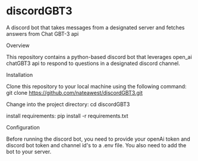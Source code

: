 # discordGBT3
A discord bot that takes messages from a designated server and fetches answers from Chat GBT-3 api

Overview

This repository contains a python-based discord bot that leverages open_ai chatGBT3 api to respond to questions in a designated discord channel.

Installation

Clone this repository to your local machine using the following command: git clone https://github.com/nateawest/discordGBT3.git

Change into the project directory: cd discordGBT3

install requirements: pip install -r requirements.txt

Configuration

Before running the discord bot, you need to provide your openAi token and discord bot token and channel id's to a .env file. You also need to add the bot to your server.
